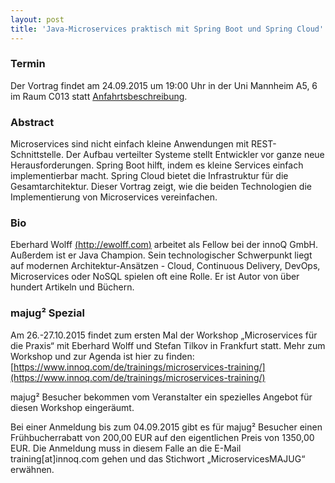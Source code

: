 ```yaml
---
layout: post
title: 'Java-Microservices praktisch mit Spring Boot und Spring Cloud'
---
```


### Termin

Der Vortrag findet am 24.09.2015 um 19:00 Uhr in der Uni Mannheim A5, 6 im Raum C013 statt [Anfahrtsbeschreibung](/getting-there).

### Abstract

Microservices sind nicht einfach kleine Anwendungen mit REST-Schnittstelle. Der Aufbau verteilter Systeme stellt Entwickler vor ganze neue Herausforderungen. Spring Boot hilft, indem es kleine Services einfach implementierbar macht. Spring Cloud bietet die Infrastruktur für die Gesamtarchitektur. Dieser Vortrag zeigt, wie die beiden Technologien die Implementierung von Microservices vereinfachen.

### Bio

Eberhard Wolff [(http://ewolff.com)](http://ewolff.com) arbeitet als Fellow bei der innoQ GmbH. Außerdem ist er Java Champion. Sein technologischer Schwerpunkt liegt auf modernen Architektur-Ansätzen - Cloud, Continuous Delivery, DevOps, Microservices oder NoSQL spielen oft eine Rolle. Er ist Autor von über hundert Artikeln und Büchern.

### majug² Spezial

Am 26.-27.10.2015 findet zum ersten Mal der Workshop „Microservices für die Praxis“ mit Eberhard Wolff und Stefan Tilkov in Frankfurt statt. Mehr zum Workshop und zur Agenda ist hier zu finden: [https://www.innoq.com/de/trainings/microservices-training/](https://www.innoq.com/de/trainings/microservices-training/)

majug² Besucher bekommen vom Veranstalter ein spezielles Angebot für diesen Workshop eingeräumt.

Bei einer Anmeldung bis zum 04.09.2015 gibt es für majug² Besucher einen Frühbucherrabatt von 200,00 EUR auf den eigentlichen Preis von 1350,00 EUR. Die Anmeldung muss in diesem Falle an die E-Mail training[at]innoq.com gehen und das Stichwort „MicroservicesMAJUG“ erwähnen.
